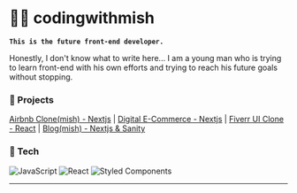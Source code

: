# 🏄‍♂️ codingwithmish

**`This is the future front-end developer.`**

Honestly, I don't know what to write here... I am a young man who is trying to learn front-end with his own efforts and trying to reach his future goals without stopping.

### 🥩 Projects

[Airbnb Clone(mish) - Nextjs](https://github.com/codingwithmish/mishbnb) | 
[Digital E-Commerce - Nextjs](https://github.com/codingwithmish/digital-e-commerce) | 
[Fiverr UI Clone - React](https://github.com/codingwithmish/fiverr-react) | 
[Blog(mish) - Nextjs & Sanity](https://github.com/codingwithmish/blogmish)

### 🍕 Tech

![JavaScript](https://img.shields.io/badge/javascript-%23323330.svg?style=for-the-badge&logo=javascript&logoColor=%23F7DF1E)
![React](https://img.shields.io/badge/react-%2320232a.svg?style=for-the-badge&logo=react&logoColor=%2361DAFB)
![Styled Components](https://img.shields.io/badge/styled--components-DB7093?style=for-the-badge&logo=styled-components&logoColor=white)

---
